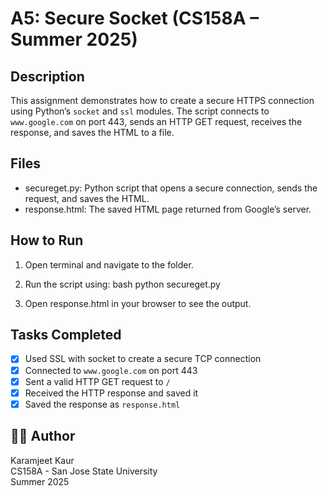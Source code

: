 # A5: Secure Socket (CS158A – Summer 2025)

##  Description
This assignment demonstrates how to create a secure HTTPS connection using Python’s `socket` and `ssl` modules. The script connects to `www.google.com` on port 443, sends an HTTP GET request, receives the response, and saves the HTML to a file.

##  Files
- secureget.py: Python script that opens a secure connection, sends the request, and saves the HTML.
- response.html: The saved HTML page returned from Google’s server.

##  How to Run
1. Open terminal and navigate to the folder.
2. Run the script using:
     bash
   python secureget.py
   
3. Open response.html in your browser to see the output.

##  Tasks Completed
- [x] Used SSL with socket to create a secure TCP connection
- [x] Connected to `www.google.com` on port 443
- [x] Sent a valid HTTP GET request to `/`
- [x] Received the HTTP response and saved it
- [x] Saved the response as `response.html`

## 👩‍💻 Author
Karamjeet Kaur  
CS158A - San Jose State University  
Summer 2025

